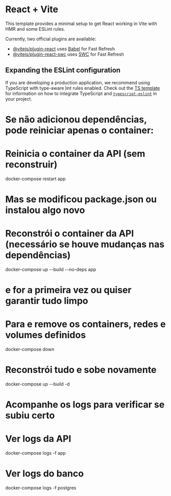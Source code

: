 # React + Vite

This template provides a minimal setup to get React working in Vite with HMR and some ESLint rules.

Currently, two official plugins are available:

- [@vitejs/plugin-react](https://github.com/vitejs/vite-plugin-react/blob/main/packages/plugin-react) uses [Babel](https://babeljs.io/) for Fast Refresh
- [@vitejs/plugin-react-swc](https://github.com/vitejs/vite-plugin-react/blob/main/packages/plugin-react-swc) uses [SWC](https://swc.rs/) for Fast Refresh

## Expanding the ESLint configuration

If you are developing a production application, we recommend using TypeScript with type-aware lint rules enabled. Check out the [TS template](https://github.com/vitejs/vite/tree/main/packages/create-vite/template-react-ts) for information on how to integrate TypeScript and [`typescript-eslint`](https://typescript-eslint.io) in your project.

# Se não adicionou dependências, pode reiniciar apenas o container:

# Reinicia o container da API (sem reconstruir)

docker-compose restart app

# Mas se modificou package.json ou instalou algo novo

# Reconstrói o container da API (necessário se houve mudanças nas dependências)

docker-compose up --build --no-deps app

# e for a primeira vez ou quiser garantir tudo limpo

# Para e remove os containers, redes e volumes definidos

docker-compose down

# Reconstrói tudo e sobe novamente

docker-compose up --build -d

# Acompanhe os logs para verificar se subiu certo

# Ver logs da API

docker-compose logs -f app

# Ver logs do banco

docker-compose logs -f postgres

